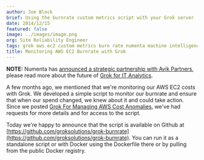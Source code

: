 ```yaml
---
author: Joe Block
brief: Using the burnrate custom metrics script with your Grok server
date: 2014/12/15
featured: false
image: ../images/image.png
org: Site Reliability Engineer
tags: grok aws ec2 custom metrics burn rate numenta machine intelligence
title: Monitoring AWS EC2 Burnrate with Grok
---
```


**NOTE:** Numenta has [announced a strategic partnership with Avik Partners](/press/numenta-announces-licensing-of-grok-for-it-to-avik-partners.html),
please read more about the future of
[Grok for IT Analytics](http://grokstream.com).

A few months ago, we mentioned that we're monitoring our AWS EC2 costs with
Grok. We developed a simple script to monitor our burnrate and ensure that when
our spend changed, we knew about it and could take action.  Since we posted
[Grok For Managing AWS Cost Anomalies](/blog/grok-for-managing-aws-cost-anomalies.html),
we've had requests for more details and for access to the script.

Today we're happy to announce that the script is available on Github at
[https://github.com/groksolutions/grok-burnrate](https://github.com/groksolutions/grok-burnrate).
You can run it as a standalone script or with Docker using the Dockerfile
there or by pulling from the public Docker registry.
